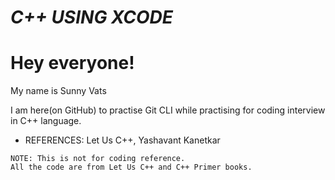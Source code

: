 # *C++ USING XCODE*

<h1>Hey everyone!</h1>
<p>My name is Sunny Vats</p>
<p>I am here(on GitHub) to practise Git CLI while practising for coding interview in C++ language.</p>

- REFERENCES: Let Us C++, Yashavant Kanetkar 

```text
NOTE: This is not for coding reference.
All the code are from Let Us C++ and C++ Primer books.
```
